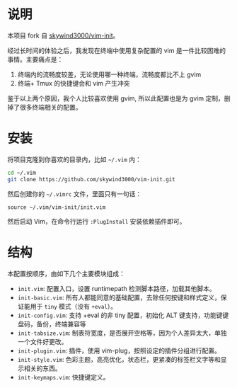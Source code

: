 # 说明

本项目 fork 自 [skywind3000/vim-init](https://github.com/skywind3000/vim-init)。

经过长时间的体验之后，我发现在终端中使用复杂配置的 vim 是一件比较困难的事情。主要痛点是：

1. 终端内的流畅度较差，无论使用哪一种终端，流畅度都比不上 gvim
2. 终端+ Tmux 的快捷键会和 vim 产生冲突

鉴于以上两个原因，我个人比较喜欢使用 gvim, 所以此配置也是为 gvim 定制，删掉了很多终端相关的配置。

# 安装

将项目克隆到你喜欢的目录内，比如 `~/.vim` 内：

```bash
cd ~/.vim
git clone https://github.com/skywind3000/vim-init.git
```

然后创建你的 `~/.vimrc` 文件，里面只有一句话：

```VimL
source ~/.vim/vim-init/init.vim
```

然后启动 Vim，在命令行运行 `:PlugInstall` 安装依赖插件即可。

# 结构

本配置按顺序，由如下几个主要模块组成：

- `init.vim`: 配置入口，设置 runtimepath 检测脚本路径，加载其他脚本。
- `init-basic.vim`: 所有人都能同意的基础配置，去除任何按键和样式定义，保证能用于 `tiny` 模式（没有 `+eval`）。
- `init-config.vim`: 支持 +eval 的非 tiny 配置，初始化 ALT 键支持，功能键键盘码，备份，终端兼容等
- `init-tabsize.vim`: 制表符宽度，是否展开空格等，因为个人差异太大，单独一个文件好更改。
- `init-plugin.vim`: 插件，使用 vim-plug，按照设定的插件分组进行配置。
- `init-style.vim`: 色彩主题，高亮优化，状态栏，更紧凑的标签栏文字等和显示相关的东西。
- `init-keymaps.vim`: 快捷键定义。
